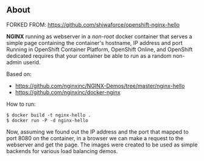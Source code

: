About
-----
FORKED FROM: https://github.com/shiwaforce/openshift-nginx-hello

**NGINX** running as webserver in a _non-root_ docker container that
serves a simple page containing the container's hostname, IP address and port
Running in OpenShift Container Platform, OpenShift Online, and OpenShift dedicated requires that your container be able to run as a random non-admin userid.

Based on:
 - https://github.com/nginxinc/NGINX-Demos/tree/master/nginx-hello
 - https://github.com/nginxinc/docker-nginx

How to run:
```
$ docker build -t nginx-hello .
$ docker run -P -d nginx-hello
```

Now, assuming we found out the IP address and the port that mapped to port 8080 on the container, in a browser we can make a request to the webserver and get the page.
The images were created to be used as simple backends for various load balancing demos.
